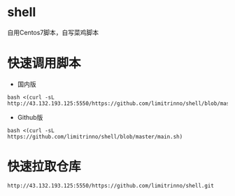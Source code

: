 # shell
自用Centos7脚本，自写菜鸡脚本

# 快速调用脚本

- 国内版
```
bash <(curl -sL http://43.132.193.125:5550/https://github.com/limitrinno/shell/blob/master/main.sh)
```

- Github版
```
bash <(curl -sL https://github.com/limitrinno/shell/blob/master/main.sh)
```

# 快速拉取仓库
```
http://43.132.193.125:5550/https://github.com/limitrinno/shell.git
```

